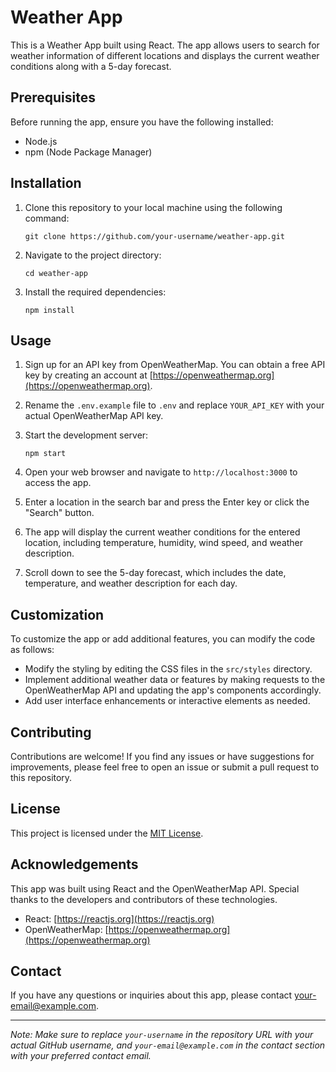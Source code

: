 # Weather App

This is a Weather App built using React. The app allows users to search for weather information of different locations and displays the current weather conditions along with a 5-day forecast.

## Prerequisites

Before running the app, ensure you have the following installed:

- Node.js
- npm (Node Package Manager)

## Installation

1. Clone this repository to your local machine using the following command:

   ```
   git clone https://github.com/your-username/weather-app.git
   ```

2. Navigate to the project directory:

   ```
   cd weather-app
   ```

3. Install the required dependencies:

   ```
   npm install
   ```

## Usage

1. Sign up for an API key from OpenWeatherMap. You can obtain a free API key by creating an account at [https://openweathermap.org](https://openweathermap.org).

2. Rename the `.env.example` file to `.env` and replace `YOUR_API_KEY` with your actual OpenWeatherMap API key.

3. Start the development server:

   ```
   npm start
   ```

4. Open your web browser and navigate to `http://localhost:3000` to access the app.

5. Enter a location in the search bar and press the Enter key or click the "Search" button.

6. The app will display the current weather conditions for the entered location, including temperature, humidity, wind speed, and weather description.

7. Scroll down to see the 5-day forecast, which includes the date, temperature, and weather description for each day.

## Customization

To customize the app or add additional features, you can modify the code as follows:

- Modify the styling by editing the CSS files in the `src/styles` directory.
- Implement additional weather data or features by making requests to the OpenWeatherMap API and updating the app's components accordingly.
- Add user interface enhancements or interactive elements as needed.

## Contributing

Contributions are welcome! If you find any issues or have suggestions for improvements, please feel free to open an issue or submit a pull request to this repository.

## License

This project is licensed under the [MIT License](LICENSE).

## Acknowledgements

This app was built using React and the OpenWeatherMap API. Special thanks to the developers and contributors of these technologies.

- React: [https://reactjs.org](https://reactjs.org)
- OpenWeatherMap: [https://openweathermap.org](https://openweathermap.org)

## Contact

If you have any questions or inquiries about this app, please contact [your-email@example.com](mailto:your-email@example.com).

---
*Note: Make sure to replace `your-username` in the repository URL with your actual GitHub username, and `your-email@example.com` in the contact section with your preferred contact email.*
